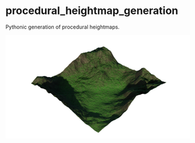 # procedural_heightmap_generation
Pythonic generation of procedural heightmaps.

![Example of an eroded 5-layer perlin terrain after 300000 simulated particles.](https://github.com/ArchHem/procedural_heightmap_generation/blob/main/images/untitled.png)
